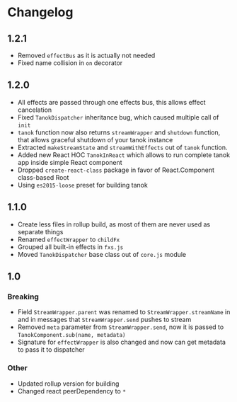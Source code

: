 # Changelog

## 1.2.1
* Removed `effectBus` as it is actually not needed
* Fixed name collision in `on` decorator

## 1.2.0

* All effects are passed through one effects bus, this allows effect cancelation
* Fixed `TanokDispatcher` inheritance bug, which caused multiple call of `init`
* `tanok` function now also returns `streamWrapper` and `shutdown` function, that allows graceful shutdown of your tanok instance
* Extracted `makeStreamState` and `streamWithEffects` out of `tanok` function.
* Added new React HOC `TanokInReact` which allows to run complete tanok app inside simple React component
* Dropped `create-react-class` package in favor of React.Component class-based Root
* Using `es2015-loose` preset for building tanok


## 1.1.0

* Create less files in rollup build, as most of them are never used as separate things
* Renamed `effectWrapper` to `childFx`
* Grouped all built-in effects in `fxs.js`
* Moved `TanokDispatcher` base class out of `core.js` module


## 1.0

### Breaking
*  Field `StreamWrapper.parent` was renamed to `StreamWrapper.streamName` in  and in messages that `StreamWrapper.send` pushes to stream
* Removed `meta` parameter from `StreamWrapper.send`, now it is passed to `TanokComponent.sub(name, metadata)`
* Signature for `effectWrapper` is also changed and now can get metadata to pass it to dispatcher

### Other
* Updated rollup version for building
* Changed react peerDependency to `*`
